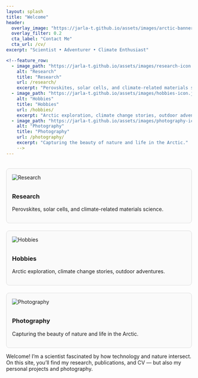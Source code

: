 ```yaml
---
layout: splash
title: "Welcome"
header:
  overlay_image: "https://jarla-t.github.io/assets/images/arctic-banner.jpg"
  overlay_filter: 0.2
  cta_label: "Contact Me"
  cta_url: /cv/
excerpt: "Scientist • Adventurer • Climate Enthusiast"

<!--feature_row:
  - image_path: "https://jarla-t.github.io/assets/images/research-icon.png"
    alt: "Research"
    title: "Research"
    url: /research/
    excerpt: "Perovskites, solar cells, and climate-related materials science."
  - image_path: "https://jarla-t.github.io/assets/images/hobbies-icon.jpg"
    alt: "Hobbies"
    title: "Hobbies"
    url: /hobbies/
    excerpt: "Arctic exploration, climate change stories, outdoor adventures."
  - image_path: "https://jarla-t.github.io/assets/images/photography-icon.jpg"
    alt: "Photography"
    title: "Photography"
    url: /photography/
    excerpt: "Capturing the beauty of nature and life in the Arctic."
    -->
---
```


<div style="display: flex; flex-wrap: wrap; gap: 20px; margin-top: 2rem;">

  <a href="/research/" style="flex: 1 1 300px; text-decoration: none; color: inherit; border: 1px solid #ddd; border-radius: 8px; padding: 15px; background: #fafafa;">
    <img src="https://jarla-t.github.io/assets/images/research-icon.png" alt="Research" style="max-width: 100%; height: auto; margin-bottom: 10px;">
    <h3>Research</h3>
    <p>Perovskites, solar cells, and climate-related materials science.</p>
  </a>

  <a href="/hobbies/" style="flex: 1 1 300px; text-decoration: none; color: inherit; border: 1px solid #ddd; border-radius: 8px; padding: 15px; background: #fafafa;">
    <img src="https://jarla-t.github.io/assets/images/hobbies-icon.jpg" alt="Hobbies" style="max-width: 100%; height: auto; margin-bottom: 10px;">
    <h3>Hobbies</h3>
    <p>Arctic exploration, climate change stories, outdoor adventures.</p>
  </a>

  <a href="/photography/" style="flex: 1 1 300px; text-decoration: none; color: inherit; border: 1px solid #ddd; border-radius: 8px; padding: 15px; background: #fafafa;">
    <img src="https://jarla-t.github.io/assets/images/photography-icon.jpg" alt="Photography" style="max-width: 100%; height: auto; margin-bottom: 10px;">
    <h3>Photography</h3>
    <p>Capturing the beauty of nature and life in the Arctic.</p>
  </a>

</div>


Welcome! I’m a scientist fascinated by how technology and nature intersect.  
On this site, you’ll find my research, publications, and CV — but also my personal projects and photography.
